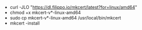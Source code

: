 - curl -JLO "https://dl.filippo.io/mkcert/latest?for=linux/amd64"
- chmod +x mkcert-v*-linux-amd64
- sudo cp mkcert-v*-linux-amd64 /usr/local/bin/mkcert
- mkcert -install
